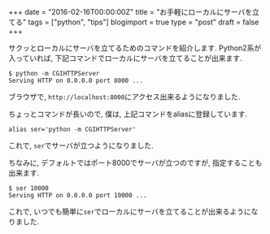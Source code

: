 +++
date = "2016-02-16T00:00:00Z"
title = "お手軽にローカルにサーバを立てる"
tags = ["python", "tips"]
blogimport = true
type = "post"
draft = false
+++

サクッとローカルにサーバを立てるためのコマンドを紹介します.
Python2系が入っていれば, 下記コマンドでローカルにサーバを立てることが出来ます.

```shell
$ python -m CGIHTTPServer
Serving HTTP on 0.0.0.0 port 8000 ...
```

ブラウザで, `http://localhost:8000`にアクセス出来るようになりました.

ちょっとコマンドが長いので, 僕は, 上記コマンドをaliasに登録しています.

```shell
alias ser='python -m CGIHTTPServer'
```

これで, `ser`でサーバが立つようになりました.

ちなみに, デフォルトではポート8000でサーバが立つのですが, 指定することも出来ます.

```shell
$ ser 10000
Serving HTTP on 0.0.0.0 port 10000 ...
```

これで, いつでも簡単に`ser`でローカルにサーバを立てることが出来るようになりました.
